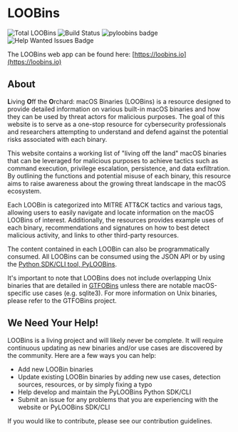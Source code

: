 # LOOBins

![Total LOOBins](https://img.shields.io/github/directory-file-count/infosecb/LOOBins/LOOBins?color=maroon&label=Total%20LOOBins&style=for-the-badge&type=file)
![Build Status](https://img.shields.io/github/actions/workflow/status/infosecB/LOOBins/validate_loobins.yml?style=for-the-badge)
![pyloobins badge](https://img.shields.io/pypi/v/pyloobins?color=blue&label=pyloobins&style=for-the-badge)
![Help Wanted Issues Badge](https://img.shields.io/github/issues/infosecb/LOOBins/help%20wanted?style=for-the-badge)

The LOOBins web app can be found here: [https://loobins.io](https://loobins.io)

## About

**L**iving **O**ff the **O**rchard: macOS Binaries (LOOBins) is a resource designed to provide detailed information on various built-in macOS binaries and how they can be used by threat actors for malicious purposes. The goal of this website is to serve as a one-stop resource for cybersecurity professionals and researchers attempting to understand and defend against the potential risks associated with each binary.

This website contains a working list of "living off the land" macOS binaries that can be leveraged for malicious purposes to achieve tactics such as command execution, privilege escalation, persistence, and data exfiltration. By outlining the functions and potential misuse of each binary, this resource aims to raise awareness about the growing threat landscape in the macOS ecosystem.

Each LOOBin is categorized into MITRE ATT&CK tactics and various tags, allowing users to easily navigate and locate information on the macOS LOOBins of interest. Additionally, the resources provides example uses of each binary, recommendations and signatures on how to best detect malicious activity, and links to other third-party resources.

The content contained in each LOOBin can also be programmatically consumed. All LOOBins can be consumed using the JSON API or by using the [Python SDK/CLI tool, PyLOOBins](https://github.com/infosecB/LOOBins/tree/main/docs/pyloobins).

It's important to note that LOOBins does not include overlapping Unix binaries that are detailed in [GTFOBins](https://gtfobins.github.io) unless there are notable macOS-specific use cases (e.g. sqlite3). For more information on Unix binaries, please refer to the GTFOBins project.

## We Need Your Help!
LOOBins is a living project and will likely never be complete. It will require continuous updating as new binaries and/or use cases are discovered by the community. Here are a few ways you can help:

- Add new LOOBin binaries
- Update existing LOOBin binaries by adding new use cases, detection sources, resources, or by simply fixing a typo
- Help develop and maintain the PyLOOBins Python SDK/CLI
- Submit an issue for any problems that you are experiencing with the website or PyLOOBins SDK/CLI

If you would like to contribute, please see our contribution guidelines.
